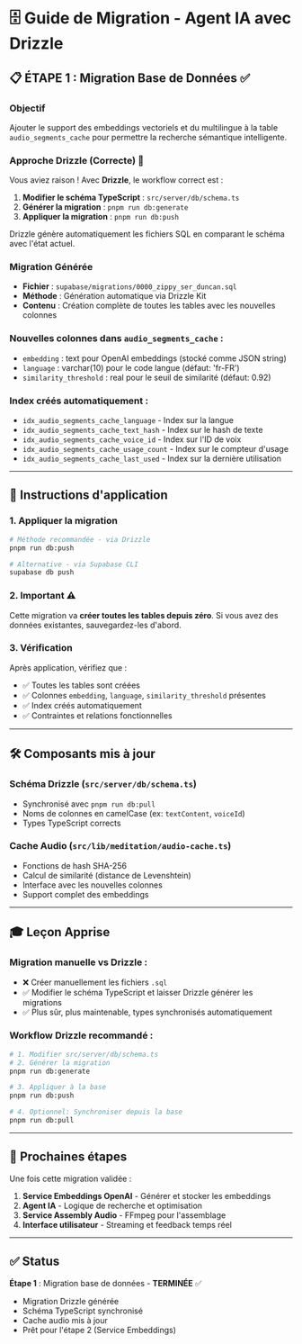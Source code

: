 # 🗄️ Guide de Migration - Agent IA avec Drizzle

## 📋 **ÉTAPE 1 : Migration Base de Données ✅**

### **Objectif**
Ajouter le support des embeddings vectoriels et du multilingue à la table `audio_segments_cache` pour permettre la recherche sémantique intelligente.

### **Approche Drizzle (Correcte) 🎯**

Vous aviez raison ! Avec **Drizzle**, le workflow correct est :

1. **Modifier le schéma TypeScript** : `src/server/db/schema.ts`
2. **Générer la migration** : `pnpm run db:generate`
3. **Appliquer la migration** : `pnpm run db:push`

Drizzle génère automatiquement les fichiers SQL en comparant le schéma avec l'état actuel.

### **Migration Générée**
- **Fichier** : `supabase/migrations/0000_zippy_ser_duncan.sql`
- **Méthode** : Génération automatique via Drizzle Kit
- **Contenu** : Création complète de toutes les tables avec les nouvelles colonnes

### **Nouvelles colonnes dans `audio_segments_cache`** :
- `embedding` : text pour OpenAI embeddings (stocké comme JSON string)
- `language` : varchar(10) pour le code langue (défaut: 'fr-FR')
- `similarity_threshold` : real pour le seuil de similarité (défaut: 0.92)

### **Index créés automatiquement** :
- `idx_audio_segments_cache_language` - Index sur la langue
- `idx_audio_segments_cache_text_hash` - Index sur le hash de texte
- `idx_audio_segments_cache_voice_id` - Index sur l'ID de voix
- `idx_audio_segments_cache_usage_count` - Index sur le compteur d'usage
- `idx_audio_segments_cache_last_used` - Index sur la dernière utilisation

---

## 🚀 **Instructions d'application**

### **1. Appliquer la migration**
```bash
# Méthode recommandée - via Drizzle
pnpm run db:push

# Alternative - via Supabase CLI  
supabase db push
```

### **2. Important** ⚠️
Cette migration va **créer toutes les tables depuis zéro**. Si vous avez des données existantes, sauvegardez-les d'abord.

### **3. Vérification**
Après application, vérifiez que :
- ✅ Toutes les tables sont créées
- ✅ Colonnes `embedding`, `language`, `similarity_threshold` présentes
- ✅ Index créés automatiquement
- ✅ Contraintes et relations fonctionnelles

---

## 🛠️ **Composants mis à jour**

### **Schéma Drizzle** (`src/server/db/schema.ts`)
- Synchronisé avec `pnpm run db:pull`
- Noms de colonnes en camelCase (ex: `textContent`, `voiceId`)
- Types TypeScript corrects

### **Cache Audio** (`src/lib/meditation/audio-cache.ts`)
- Fonctions de hash SHA-256 
- Calcul de similarité (distance de Levenshtein)
- Interface avec les nouvelles colonnes
- Support complet des embeddings

---

## 🎓 **Leçon Apprise**

### **Migration manuelle vs Drizzle** :
- ❌ Créer manuellement les fichiers `.sql` 
- ✅ Modifier le schéma TypeScript et laisser Drizzle générer les migrations
- ✅ Plus sûr, plus maintenable, types synchronisés automatiquement

### **Workflow Drizzle recommandé** :
```bash
# 1. Modifier src/server/db/schema.ts
# 2. Générer la migration
pnpm run db:generate

# 3. Appliquer à la base
pnpm run db:push

# 4. Optionnel: Synchroniser depuis la base
pnpm run db:pull
```

---

## 🎯 **Prochaines étapes**

Une fois cette migration validée :
1. **Service Embeddings OpenAI** - Générer et stocker les embeddings
2. **Agent IA** - Logique de recherche et optimisation  
3. **Service Assembly Audio** - FFmpeg pour l'assemblage
4. **Interface utilisateur** - Streaming et feedback temps réel

---

## ✅ **Status** 

**Étape 1** : Migration base de données - **TERMINÉE** ✅
- Migration Drizzle générée
- Schéma TypeScript synchronisé  
- Cache audio mis à jour
- Prêt pour l'étape 2 (Service Embeddings) 